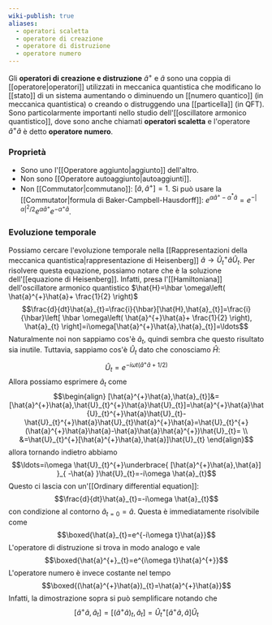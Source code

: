 ```yaml
---
wiki-publish: true
aliases:
  - operatori scaletta
  - operatore di creazione
  - operatore di distruzione
  - operatore numero
---
```

Gli **operatori di creazione e distruzione** $\hat{a}^{+}$ e $\hat{a}$ sono una coppia di [[operatore|operatori]] utilizzati in meccanica quantistica che modificano lo [[stato]] di un sistema aumentando o diminuendo un [[numero quantico]] (in meccanica quantistica) o creando o distruggendo una [[particella]] (in QFT). Sono particolarmente importanti nello studio dell'[[oscillatore armonico quantistico]], dove sono anche chiamati **operatori scaletta** e l'operatore $\hat{a}^{+}\hat{a}$ è detto **operatore numero**.
### Proprietà
- Sono uno l'[[Operatore aggiunto|aggiunto]] dell'altro.
- Non sono [[Operatore autoaggiunto|autoaggiunti]].
- Non [[Commutator|commutano]]: $[\hat{a},\hat{a}^{+}]=1$. Si può usare la [[Commutator|formula di Baker-Campbell-Hausdorff]]: $e^{\alpha \hat{a}^{+}-\alpha^{*}\hat{a}}=e^{-\lvert \alpha \rvert^{2}/2}e^{\alpha \hat{a}^{+}}e^{-\alpha^{+}\hat{a}}$.
### Evoluzione temporale
Possiamo cercare l'evoluzione temporale nella [[Rappresentazioni della meccanica quantistica|rappresentazione di Heisenberg]] $\hat{a}\to \hat{U}_{t}^{+}\hat{a}\hat{U}_{t}$. Per risolvere questa equazione, possiamo notare che è la soluzione dell'[[equazione di Heisenberg]]. Infatti, presa l'[[Hamiltoniana]] dell'oscillatore armonico quantistico $\hat{H}=\hbar \omega\left( \hat{a}^{+}\hat{a}+ \frac{1}{2} \right)$
$$\frac{d}{dt}\hat{a}_{t}=\frac{i}{\hbar}[\hat{H},\hat{a}_{t}]=\frac{i}{\hbar}\left[ \hbar \omega\left( \hat{a}^{+}\hat{a}+ \frac{1}{2} \right), \hat{a}_{t} \right]=i\omega[\hat{a}^{+}\hat{a},\hat{a}_{t}]=\ldots$$
Naturalmente noi non sappiamo cos'è $\hat{a}_{t}$, quindi sembra che questo risultato sia inutile. Tuttavia, sappiamo cos'è $\hat{U}_{t}$ dato che conosciamo $\hat{H}$:
$$\hat{U}_{t}=e^{-i\omega t(\hat{a}^{+}\hat{a}+1/2)}$$
Allora possiamo esprimere $\hat{a}_{t}$ come
$$\begin{align}
[\hat{a}^{+}\hat{a},\hat{a}_{t}]&=[\hat{a}^{+}\hat{a},\hat{U}_{t}^{+}\hat{a}\hat{U}_{t}]=\hat{a}^{+}\hat{a}\hat{U}_{t}^{+}\hat{a}\hat{U}_{t}-\hat{U}_{t}^{+}\hat{a}\hat{U}_{t}\hat{a}^{+}\hat{a}=\hat{U}_{t}^{+}(\hat{a}^{+}\hat{a}\hat{a}-\hat{a}\hat{a}\hat{a}^{+})\hat{U}_{t}= \\
&=\hat{U}_{t}^{+}[\hat{a}^{+}\hat{a},\hat{a}]\hat{U}_{t}
\end{align}$$
allora tornando indietro abbiamo
$$\ldots=i\omega \hat{U}_{t}^{+}\underbrace{ [\hat{a}^{+}\hat{a},\hat{a}] }_{ -\hat{a} }\hat{U}_{t}=-i\omega \hat{a}_{t}$$
Questo ci lascia con un'[[Ordinary differential equation]]:
$$\frac{d}{dt}\hat{a}_{t}=-i\omega \hat{a}_{t}$$
con condizione al contorno $\hat{a}_{t=0}=\hat{a}$. Questa è immediatamente risolvibile come
$$\boxed{\hat{a}_{t}=e^{-i\omega t}\hat{a}}$$
L'operatore di distruzione si trova in modo analogo e vale
$$\boxed{\hat{a}^{+}_{t}=e^{i\omega t}\hat{a}^{+}}$$
L'operatore numero è invece costante nel tempo
$$\boxed{(\hat{a}^{+}\hat{a})_{t}=\hat{a}^{+}\hat{a}}$$
Infatti, la dimostrazione sopra si può semplificare notando che
$$[\hat{a}^{+}\hat{a},\hat{a}_{t}]=[(\hat{a}^{+}\hat{a})_{t},\hat{a}_{t}]=\hat{U}_{t}^{+}[\hat{a}^{+}\hat{a},\hat{a}]\hat{U}_{t}$$
